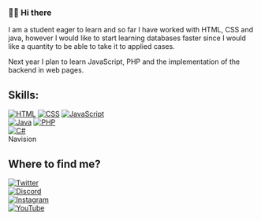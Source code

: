 ### 👋🏻 Hi there 

I am a student eager to learn and so far I have worked with HTML, CSS and java, however I would like to start learning databases faster since I would like a quantity to be able to take it to applied cases.

Next year I plan to learn JavaScript, PHP and the implementation of the backend in web pages.


## Skills:
[![HTML](https://img.shields.io/badge/HTML5-FA7343?style=for-the-badge&logo=html5&logoColor=white&labelColor=101010)]()
[![CSS](https://img.shields.io/badge/CSS3-008DDD?style=for-the-badge&logo=css3&logoColor=white&labelColor=101010)]()
[![JavaScript](https://img.shields.io/badge/JavaScript-F7DF1E?style=for-the-badge&logo=javascript&logoColor=white&labelColor=101010)]()
</br>
[![Java](https://img.shields.io/badge/Java-F00D28?style=for-the-badge&logo=Java&logoColor=white&labelColor=101010)]()
[![PHP](https://img.shields.io/badge/PHP-777BB4?style=for-the-badge&logo=python&logoColor=white&labelColor=101010)]()
</br>
[![C#](https://img.shields.io/badge/CSharp-95478e?style=for-the-badge&logo=CSharp&logoColor=white&labelColor=101010)]()
</br>
Navision


## Where to find me?
[![Twitter](https://img.shields.io/badge/Twitter-@SalixBabylonic8-338563?style=for-the-badge&logo=twitter&logoColor=00ACEE&labelColor=FFFFFF)](https://twitter.com/SalixBabylonic8)</br>
[![Discord](https://img.shields.io/badge/Discord-@Salix-338563?style=for-the-badge&logo=discord&logoColor=FFFFFF&labelColor=7289DA)](https://discord.com/channels/@me/466325119204196352)
</br>
[![Instagram](https://img.shields.io/badge/Instagram-@Salix_8-338563?style=for-the-badge&logo=instagram&logoColor=E4405F&labelColor=5851DB)](https://twitter.com/SalixBabylonic8)</br>
[![YouTube](https://img.shields.io/badge/YouTube-@salix-338563?style=for-the-badge&logo=youtube&logoColor=FF0000&labelColor=FFFFFF)](https://www.youtube.com/channel/UCsiXABdx0sh3eEm_hghfepQ)
